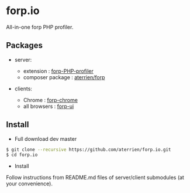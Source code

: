 forp.io
=======

All-in-one forp PHP profiler.

Packages
-------

* server:

    - extension : [forp-PHP-profiler](https://github.com/aterrien/forp-PHP-profiler/)
    - composer package : [aterrien/forp](https://packagist.org/packages/aterrien/forp)

* clients:

    - Chrome : [forp-chrome](https://chrome.google.com/webstore/detail/forp-for-chrome/ngfngijlafennlhobihjppmngeollbnn?hl=fr)
    - all browsers : [forp-ui](https://github.com/aterrien/forp-ui/)

Install
-------

* Full download dev master

``` sh
$ git clone --recursive https://github.com/aterrien/forp.io.git
$ cd forp.io
```

* Install

Follow instructions from README.md files of server/client submodules (at your convenience).
